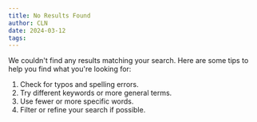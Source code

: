 ```yaml
---
title: No Results Found
author: CLN
date: 2024-03-12
tags: 
---
```


We couldn't find any results matching your search. Here are some tips to help you find what you're looking for:

1. Check for typos and spelling errors.
2. Try different keywords or more general terms.
3. Use fewer or more specific words.
4. Filter or refine your search if possible.